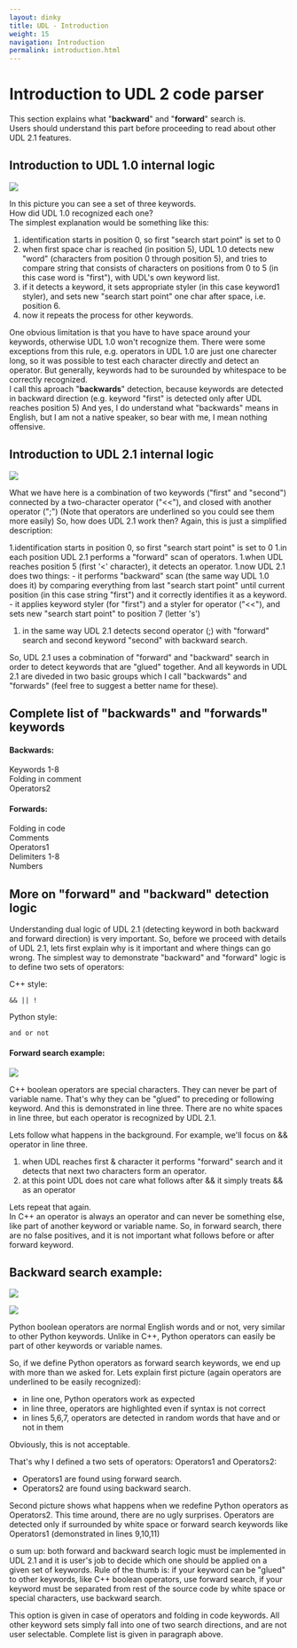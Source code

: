 ```yaml
---
layout: dinky
title: UDL - Introduction
weight: 15
navigation: Introduction
permalink: introduction.html
---
```


Introduction to UDL 2 code parser
=================================

This section explains what "__backward__" and "__forward__" search is.    
Users should understand this part before proceeding to read about other UDL 2.1 features.


## Introduction to UDL 1.0 internal logic

![](/images/introduction_01.png)


In this picture you can see a set of three keywords.   
How did UDL 1.0 recognized each one?    
The simplest explanation would be something like this:

1. identification starts in position 0, so first "search start point" is set to 0
1. when first space char is reached (in position 5), UDL 1.0 detects new "word" (characters from position 0 through position 5), and tries to compare string that consists of characters on positions from 0 to 5 (in this case word is "first"), with UDL's own keyword list.
1. if it detects a keyword, it sets appropriate styler (in this case keyword1 styler), and sets new "search start point" one char after space, i.e. position 6.
1. now it repeats the process for other keywords.


One obvious limitation is that you have to have space around your keywords, otherwise UDL 1.0 won't recognize them. 
There were some exceptions from this rule, e.g. operators in UDL 1.0 are just one charecter long, 
so it was possible to test each character directly and detect an operator. But generally, keywords had to be 
surounded by whitespace to be correctly recognized.   
I call this aproach "__backwards__" detection, because keywords are detected in backward direction 
(e.g. keyword "first" is detected only after UDL reaches position 5)
And yes, I do understand what "backwards" means in English, but I am not a native speaker, so bear with me, 
I mean nothing offensive.

## Introduction to UDL 2.1 internal logic

![](/images/introduction_02.png)

What we have here is a combination of two keywords ("first" and "second") connected by a two-character operator ("<<"), and closed with another operator (";") (Note that operators are underlined so you could see them more easily)
So, how does UDL 2.1 work then?
Again, this is just a simplified description:

1.identification starts in position 0, so first "search start point" is set to 0
1.in each position UDL 2.1 performs a "forward" scan of operators.
1.when UDL reaches position 5 (first '<' character), it detects an operator.
1.now UDL 2.1 does two things:
    - it performs "backward" scan (the same way UDL 1.0 does it) by comparing everything from 
    last "search start point" until current position (in this case string "first") 
    and it correctly identifies it as a keyword.
    - it applies keyword styler (for "first") and a styler for operator ("<<"), 
    and sets new "search start point" to position 7 (letter 's')
1. in the same way UDL 2.1 detects second operator (;) with "forward" search and second keyword 
"second" with backward search.

So, UDL 2.1 uses a cobmination of "forward" and "backward" search in order to detect keywords that are 
"glued" together. And all keywords in UDL 2.1 are diveded in two basic groups which 
I call "backwards" and "forwards" (feel free to suggest a better name for these).

## Complete list of "backwards" and "forwards" keywords

#### Backwards:
Keywords 1-8           
Folding in comment     
Operators2             

#### Forwards:
Folding in code    
Comments           
Operators1         
Delimiters 1-8     
Numbers            

## More on "forward" and "backward" detection logic

Understanding dual logic of UDL 2.1 (detecting keyword in both backward and forward direction) is very important. 
So, before we proceed with details of UDL 2.1, lets first explain why is it important and where things can go wrong.
The simplest way to demonstrate "backward" and "forward" logic is to define two sets of operators:

C++ style: 
    
    && || !

Python style: 

    and or not


#### Forward search example:

![](/images/introduction_03.png)

C++ boolean operators are special characters. They can never be part of variable name. 
That's why they can be "glued" to preceding or following keyword. And this is demonstrated in line three. 
There are no white spaces in line three, but each operator is recognized by UDL 2.1.

Lets follow what happens in the background. For example, we'll focus on && operator in line three.

1. when UDL reaches first & character it performs "forward" search and it detects that 
next two characters form an operator.
1. at this point UDL does not care what follows after && it simply treats && as an operator

Lets repeat that again.     
In C++ an operator is always an operator and can never be something else, 
like part of another keyword or variable name. So, in forward search, there are no false positives, 
and it is not important what follows before or after forward keyword.


## Backward search example:

![](/images/introduction_04.png)

![](/images/introduction_05.png)


Python boolean operators are normal English words and or not, very similar to other Python keywords. 
Unlike in C++, Python operators can easily be part of other keywords or variable names.

So, if we define Python operators as forward search keywords, we end up with more than we asked for.
Lets explain first picture (again operators are underlined to be easily recognized):

- in line one, Python operators work as expected
- in line three, operators are highlighted even if syntax is not correct
- in lines 5,6,7, operators are detected in random words that have and or not in them

Obviously, this is not acceptable.

That's why I defined a two sets of operators: Operators1 and Operators2:

- Operators1 are found using forward search.
- Operators2 are found using backward search. 

Second picture shows what happens when we redefine Python operators as Operators2. 
This time around, there are no ugly surprises. Operators are detected only if surrounded by white space or 
forward search keywords like Operators1 (demonstrated in lines 9,10,11)

o sum up: both forward and backward search logic must be implemented in UDL 2.1 and it is user's job to 
decide which one should be applied on a given set of keywords. 
Rule of the thumb is: if your keyword can be "glued" to other keywords, 
like C++ boolean operators, use forward search, if your keyword must be separated from rest of the 
source code by white space or special characters, use backward search.

This option is given in case of operators and folding in code keywords. 
All other keyword sets simply fall into one of two search directions, and are not user selectable. 
Complete list is given in paragraph above.


